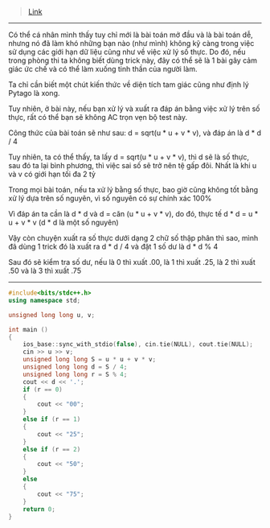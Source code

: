 > [Link](https://oj.vnoi.info/problem/olp_kc23_triangle)

---

Có thể cá nhân mình thấy tuy chỉ mới là bài toán mở đầu và là bài toán dễ, nhưng nó đã làm khó những bạn nào (như mình) không kỹ càng trong việc sử dụng các giới hạn dữ liệu cũng như về việc xử lý số thực. Do đó, nếu trong phòng thi ta không biết dùng trick này, đây có thể sẽ là 1 bài gây cảm giác ức chế và có thể làm xuống tinh thần của người làm. 

Ta chỉ cần biết một chút kiến thức về diện tích tam giác cũng như định lý Pytago là xong. 

Tuy nhiên, ở bài này, nếu bạn xử lý và xuất ra đáp án bằng việc xử lý trên số thực, rất có thể bạn sẽ không AC trọn vẹn bộ test này. 

Công thức của bài toán sẽ như sau: d = sqrt(u * u + v * v), và đáp án là d * d / 4 

Tuy nhiên, ta có thể thấy, ta lấy d = sqrt(u * u + v * v), thì d sẽ là số thực, sau đó ta lại bình phương, thì việc sai số sẽ trở nên tệ gấp đôi. Nhất là khi u và v có giới hạn tối đa 2 tỷ 

Trong mọi bài toán, nếu ta xử lý bằng số thực, bao giờ cũng không tốt bằng xử lý dựa trên số nguyên, vì số nguyên có sự chính xác 100% 

Vì đáp án ta cần là d * d và d = căn (u * u + v * v), do đó, thực tế d * d = u * u + v * v (d * d là một số nguyên) 

Vậy còn chuyện xuất ra số thực dưới dạng 2 chữ số thập phân thì sao, mình đã dùng 1 trick đó là xuất ra d * d / 4 và đặt 1 số dư là d * d % 4

Sau đó sẽ kiểm tra số dư, nếu là 0 thì xuất .00, là 1 thì xuất .25, là 2 thì xuất .50 và là 3 thì xuất .75

---

```cpp
#include<bits/stdc++.h>
using namespace std;

unsigned long long u, v;

int main ()
{
    ios_base::sync_with_stdio(false), cin.tie(NULL), cout.tie(NULL);
    cin >> u >> v;
    unsigned long long S = u * u + v * v;
    unsigned long long d = S / 4;
    unsigned long long r = S % 4;
    cout << d << '.';
    if (r == 0)
    {
        cout << "00";
    }
    else if (r == 1)
    {
        cout << "25";
    }
    else if (r == 2)
    {
        cout << "50";
    }
    else
    {
        cout << "75";
    }
    return 0;
}
```
